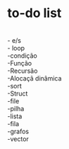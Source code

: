 <h1>to-do list</h1><br>
- e/s<br>
- loop<br>
-condição<br>
-Função<br>
-Recursão<br>
-Alocaçã dinâmica<br>
-sort<br>
-Struct<br>
-file<br>
-pilha<br>
-lista<br>
-fila<br>
-grafos<br>
-vector<br>
